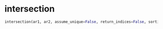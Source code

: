 # <a id="McUtils.Numputils.SetOps.intersection">intersection</a>



```python
intersection(ar1, ar2, assume_unique=False, return_indices=False, sortings=None, union_sorting=None): 
```




